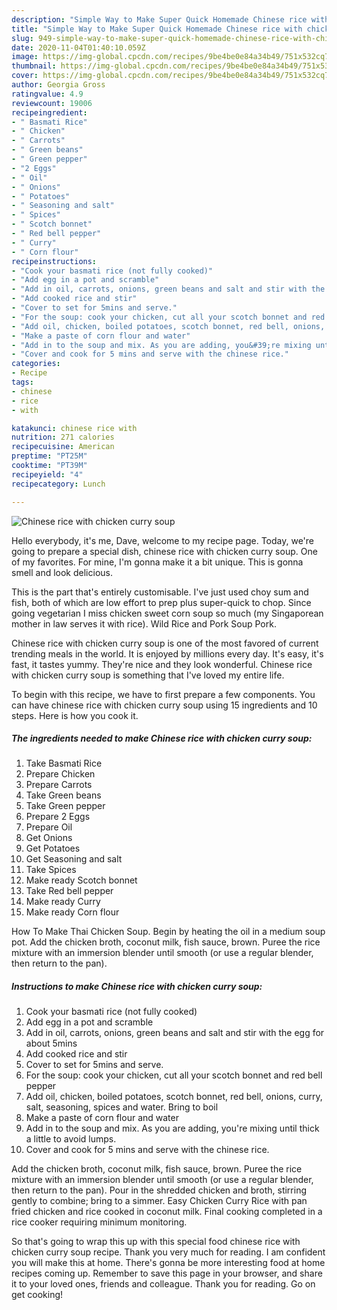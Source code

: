 ```yaml
---
description: "Simple Way to Make Super Quick Homemade Chinese rice with chicken curry soup"
title: "Simple Way to Make Super Quick Homemade Chinese rice with chicken curry soup"
slug: 949-simple-way-to-make-super-quick-homemade-chinese-rice-with-chicken-curry-soup
date: 2020-11-04T01:40:10.059Z
image: https://img-global.cpcdn.com/recipes/9be4be0e84a34b49/751x532cq70/chinese-rice-with-chicken-curry-soup-recipe-main-photo.jpg
thumbnail: https://img-global.cpcdn.com/recipes/9be4be0e84a34b49/751x532cq70/chinese-rice-with-chicken-curry-soup-recipe-main-photo.jpg
cover: https://img-global.cpcdn.com/recipes/9be4be0e84a34b49/751x532cq70/chinese-rice-with-chicken-curry-soup-recipe-main-photo.jpg
author: Georgia Gross
ratingvalue: 4.9
reviewcount: 19006
recipeingredient:
- " Basmati Rice"
- " Chicken"
- " Carrots"
- " Green beans"
- " Green pepper"
- "2 Eggs"
- " Oil"
- " Onions"
- " Potatoes"
- " Seasoning and salt"
- " Spices"
- " Scotch bonnet"
- " Red bell pepper"
- " Curry"
- " Corn flour"
recipeinstructions:
- "Cook your basmati rice (not fully cooked)"
- "Add egg in a pot and scramble"
- "Add in oil, carrots, onions, green beans and salt and stir with the egg for about 5mins"
- "Add cooked rice and stir"
- "Cover to set for 5mins and serve."
- "For the soup: cook your chicken, cut all your scotch bonnet and red bell pepper"
- "Add oil, chicken, boiled potatoes, scotch bonnet, red bell, onions, curry, salt, seasoning, spices and water. Bring to boil"
- "Make a paste of corn flour and water"
- "Add in to the soup and mix. As you are adding, you&#39;re mixing until thick a little to avoid lumps."
- "Cover and cook for 5 mins and serve with the chinese rice."
categories:
- Recipe
tags:
- chinese
- rice
- with

katakunci: chinese rice with 
nutrition: 271 calories
recipecuisine: American
preptime: "PT25M"
cooktime: "PT39M"
recipeyield: "4"
recipecategory: Lunch

---
```



![Chinese rice with chicken curry soup](https://img-global.cpcdn.com/recipes/9be4be0e84a34b49/751x532cq70/chinese-rice-with-chicken-curry-soup-recipe-main-photo.jpg)

Hello everybody, it's me, Dave, welcome to my recipe page. Today, we're going to prepare a special dish, chinese rice with chicken curry soup. One of my favorites. For mine, I'm gonna make it a bit unique. This is gonna smell and look delicious.

This is the part that&#39;s entirely customisable. I&#39;ve just used choy sum and fish, both of which are low effort to prep plus super-quick to chop. Since going vegetarian I miss chicken sweet corn soup so much (my Singaporean mother in law serves it with rice). Wild Rice and Pork Soup Pork.

Chinese rice with chicken curry soup is one of the most favored of current trending meals in the world. It is enjoyed by millions every day. It's easy, it's fast, it tastes yummy. They're nice and they look wonderful. Chinese rice with chicken curry soup is something that I've loved my entire life.


To begin with this recipe, we have to first prepare a few components. You can have chinese rice with chicken curry soup using 15 ingredients and 10 steps. Here is how you cook it.

<!--inarticleads1-->

##### The ingredients needed to make Chinese rice with chicken curry soup:

1. Take  Basmati Rice
1. Prepare  Chicken
1. Prepare  Carrots
1. Take  Green beans
1. Take  Green pepper
1. Prepare 2 Eggs
1. Prepare  Oil
1. Get  Onions
1. Get  Potatoes
1. Get  Seasoning and salt
1. Take  Spices
1. Make ready  Scotch bonnet
1. Take  Red bell pepper
1. Make ready  Curry
1. Make ready  Corn flour


How To Make Thai Chicken Soup. Begin by heating the oil in a medium soup pot. Add the chicken broth, coconut milk, fish sauce, brown. Puree the rice mixture with an immersion blender until smooth (or use a regular blender, then return to the pan). 

<!--inarticleads2-->

##### Instructions to make Chinese rice with chicken curry soup:

1. Cook your basmati rice (not fully cooked)
1. Add egg in a pot and scramble
1. Add in oil, carrots, onions, green beans and salt and stir with the egg for about 5mins
1. Add cooked rice and stir
1. Cover to set for 5mins and serve.
1. For the soup: cook your chicken, cut all your scotch bonnet and red bell pepper
1. Add oil, chicken, boiled potatoes, scotch bonnet, red bell, onions, curry, salt, seasoning, spices and water. Bring to boil
1. Make a paste of corn flour and water
1. Add in to the soup and mix. As you are adding, you&#39;re mixing until thick a little to avoid lumps.
1. Cover and cook for 5 mins and serve with the chinese rice.


Add the chicken broth, coconut milk, fish sauce, brown. Puree the rice mixture with an immersion blender until smooth (or use a regular blender, then return to the pan). Pour in the shredded chicken and broth, stirring gently to combine; bring to a simmer. Easy Chicken Curry Rice with pan fried chicken and rice cooked in coconut milk. Final cooking completed in a rice cooker requiring minimum monitoring. 

So that's going to wrap this up with this special food chinese rice with chicken curry soup recipe. Thank you very much for reading. I am confident you will make this at home. There's gonna be more interesting food at home recipes coming up. Remember to save this page in your browser, and share it to your loved ones, friends and colleague. Thank you for reading. Go on get cooking!
